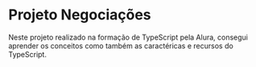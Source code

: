 # Projeto Negociações

Neste projeto realizado na formação de TypeScript pela Alura, consegui aprender os conceitos como também
as caractéricas e recursos do TypeScript. 

